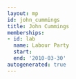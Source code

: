 ```yaml
---
layout: mp
id: john_cummings
title: John Cummings
memberships:
- id: lab
  name: Labour Party
  start: 
  end: '2010-03-30'
autogenerated: true
---
```

